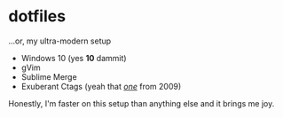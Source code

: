 # dotfiles

...or, my ultra-modern setup

* Windows 10 (yes **10** dammit)
* gVim
* Sublime Merge
* Exuberant Ctags (yeah that [_one_](https://ctags.sourceforge.net/) from 2009)

Honestly, I'm faster on this setup than anything else and it brings me joy.
